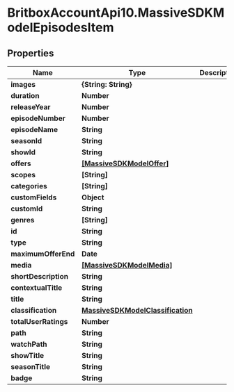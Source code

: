 # BritboxAccountApi10.MassiveSDKModelEpisodesItem

## Properties
Name | Type | Description | Notes
------------ | ------------- | ------------- | -------------
**images** | **{String: String}** |  | [optional] 
**duration** | **Number** |  | [optional] 
**releaseYear** | **Number** |  | [optional] 
**episodeNumber** | **Number** |  | [optional] 
**episodeName** | **String** |  | [optional] 
**seasonId** | **String** |  | [optional] 
**showId** | **String** |  | [optional] 
**offers** | [**[MassiveSDKModelOffer]**](MassiveSDKModelOffer.md) |  | [optional] 
**scopes** | **[String]** |  | [optional] 
**categories** | **[String]** |  | [optional] 
**customFields** | **Object** |  | [optional] 
**customId** | **String** |  | [optional] 
**genres** | **[String]** |  | [optional] 
**id** | **String** |  | [optional] 
**type** | **String** |  | [optional] 
**maximumOfferEnd** | **Date** |  | [optional] 
**media** | [**[MassiveSDKModelMedia]**](MassiveSDKModelMedia.md) |  | [optional] 
**shortDescription** | **String** |  | [optional] 
**contextualTitle** | **String** |  | [optional] 
**title** | **String** |  | [optional] 
**classification** | [**MassiveSDKModelClassification**](MassiveSDKModelClassification.md) |  | [optional] 
**totalUserRatings** | **Number** |  | [optional] 
**path** | **String** |  | [optional] 
**watchPath** | **String** |  | [optional] 
**showTitle** | **String** |  | [optional] 
**seasonTitle** | **String** |  | [optional] 
**badge** | **String** |  | [optional] 


